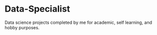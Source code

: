 # Data-Specialist
 Data science projects completed by me for academic, self learning, and hobby purposes.
